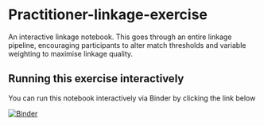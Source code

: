 # Practitioner-linkage-exercise

An interactive linkage notebook. This goes through an entire linkage pipeline, encouraging participants to alter match thresholds and variable weighting to maximise linkage quality.

## Running this exercise interactively

You can run this notebook interactively via Binder by clicking the link below

[![Binder](https://mybinder.org/badge_logo.svg)](https://mybinder.org/v2/gh/Data-Linkage/Practitioner-linkage-exercise/main?urlpath=lab)
